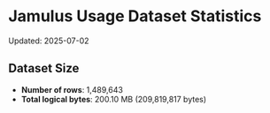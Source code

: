 # Jamulus Usage Dataset Statistics

Updated: 2025-07-02

## Dataset Size
- **Number of rows**: 1,489,643
- **Total logical bytes**: 200.10 MB (209,819,817 bytes)
